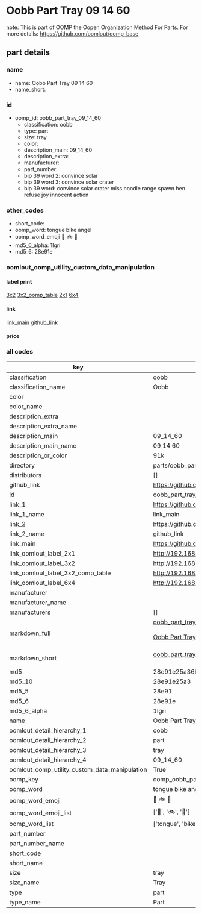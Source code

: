 # Oobb Part Tray 09 14 60  

note: This is part of OOMP the Oopen Organization Method For Parts. For more details: https://github.com/oomlout/oomp_base

##  part details





### name
* name: Oobb Part Tray 09 14 60
* name_short: 
### id
* oomp_id: oobb_part_tray_09_14_60
  * classification: oobb
  * type: part
  * size: tray
  * color: 
  * description_main: 09_14_60
  * description_extra: 
  * manufacturer: 
  * part_number: 
  * bip 39 word 2: convince solar
  * bip 39 word 3: convince solar crater
  * bip 39 word: convince solar crater miss noodle range spawn hen refuse joy innocent action

### other_codes
* short_code: 
* oomp_word: tongue bike angel
* oomp_word_emoji :tongue: :bike: :angel:
* md5_6_alpha: 1lgri
* md5_6: 28e91e






### oomlout_oomp_utility_custom_data_manipulation
#### label print
[3x2](http://192.168.1.245:1112/?label=oomp%201lgri)
[3x2_oomp_table](http://192.168.1.107:1112/?label=oomp%201lgri)
[2x1](http://192.168.1.242:1112/?label=oomp%201lgri)
[6x4](http://192.168.1.55:1112/?label=oomp%201lgri)    

#### link

[link_main](https://github.com/oomlout/oomlout_oomp_current_version_messy/tree/main/parts/oobb_part_tray_09_14_60) [github_link](https://github.com/oomlout/oomlout_oomp_part_src/tree/main/parts/oobb_part_tray_09_14_60)                             

#### price







### all codes 
| key | value |  
| --- | --- |  
| classification | oobb |  
| classification_name | Oobb |  
| color |  |  
| color_name |  |  
| description_extra |  |  
| description_extra_name |  |  
| description_main | 09_14_60 |  
| description_main_name | 09 14 60 |  
| description_or_color | 91k |  
| directory | parts/oobb_part_tray_09_14_60 |  
| distributors | [] |  
| github_link | https://github.com/oomlout/oomlout_oomp_part_src/tree/main/parts/oobb_part_tray_09_14_60 |  
| id | oobb_part_tray_09_14_60 |  
| link_1 | https://github.com/oomlout/oomlout_oomp_current_version_messy/tree/main/parts/oobb_part_tray_09_14_60 |  
| link_1_name | link_main |  
| link_2 | https://github.com/oomlout/oomlout_oomp_part_src/tree/main/parts/oobb_part_tray_09_14_60 |  
| link_2_name | github_link |  
| link_main | https://github.com/oomlout/oomlout_oomp_current_version_messy/tree/main/parts/oobb_part_tray_09_14_60 |  
| link_oomlout_label_2x1 | http://192.168.1.242:1112/?label=oomp%201lgri |  
| link_oomlout_label_3x2 | http://192.168.1.245:1112/?label=oomp%201lgri |  
| link_oomlout_label_3x2_oomp_table | http://192.168.1.107:1112/?label=oomp%201lgri |  
| link_oomlout_label_6x4 | http://192.168.1.55:1112/?label=oomp%201lgri |  
| manufacturer |  |  
| manufacturer_name |  |  
| manufacturers | [] |  
| markdown_full | [oobb_part_tray_09_14_60](https://github.com/oomlout/oomlout_oomp_current_version_messy/tree/main/parts/oobb_part_tray_09_14_60)<br>[](https://github.com/oomlout/oomlout_oomp_current_version_messy/tree/main/parts/oobb_part_tray_09_14_60)<br>[Oobb Part Tray 09 14 60](https://github.com/oomlout/oomlout_oomp_current_version_messy/tree/main/parts/oobb_part_tray_09_14_60)<br><br> |  
| markdown_short | [oobb_part_tray_09_14_60](https://github.com/oomlout/oomlout_oomp_current_version_messy/tree/main/parts/oobb_part_tray_09_14_60)<br><br> |  
| md5 | 28e91e25a36b3a16c74b08dc6533997c |  
| md5_10 | 28e91e25a3 |  
| md5_5 | 28e91 |  
| md5_6 | 28e91e |  
| md5_6_alpha | 1lgri |  
| name | Oobb Part Tray 09 14 60 |  
| oomlout_detail_hierarchy_1 | oobb |  
| oomlout_detail_hierarchy_2 | part |  
| oomlout_detail_hierarchy_3 | tray |  
| oomlout_detail_hierarchy_4 | 09_14_60 |  
| oomlout_oomp_utility_custom_data_manipulation | True |  
| oomp_key | oomp_oobb_part_tray_09_14_60 |  
| oomp_word | tongue bike angel |  
| oomp_word_emoji | :tongue: :bike: :angel: |  
| oomp_word_emoji_list | [':tongue:', ':bike:', ':angel:'] |  
| oomp_word_list | ['tongue', 'bike', 'angel'] |  
| part_number |  |  
| part_number_name |  |  
| short_code |  |  
| short_name |  |  
| size | tray |  
| size_name | Tray |  
| type | part |  
| type_name | Part |  
